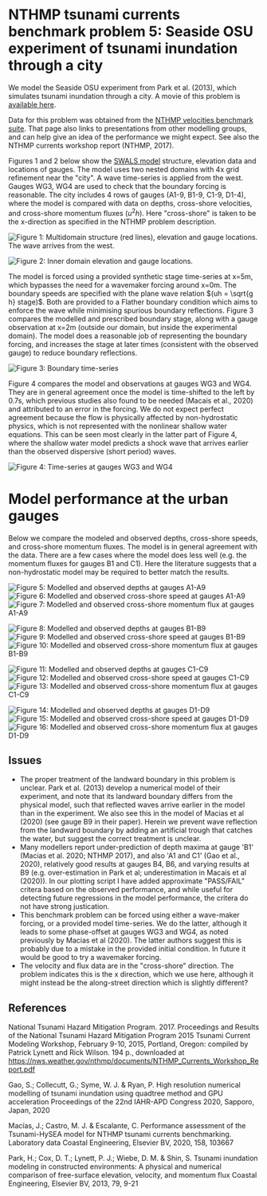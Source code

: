 # NTHMP tsunami currents benchmark problem 5: Seaside OSU experiment of tsunami inundation through a city

We model the Seaside OSU experiment from Park et al. (2013), which simulates tsunami inundation through a city. A movie of this problem is [available here](https://www.youtube.com/watch?v=nj98sHcTGOo).

Data for this problem was obtained from the [NTHMP velocities benchmark suite](http://coastal.usc.edu/currents_workshop/problems.html). That page also links to presentations from other modelling groups, and can help give an idea of the performance we might expect. See also the NTHMP currents workshop report (NTHMP, 2017).

Figures 1 and 2 below show the [SWALS model](model.f90) structure, elevation data and locations of gauges. The model uses two nested domains with 4x grid refinement near the "city". A wave time-series is applied from the west. Gauges WG3, WG4 are used to check that the boundary forcing is reasonable. The city includes 4 rows of gauges (A1-9, B1-9, C1-9, D1-4), where the model is compared with data on depths, cross-shore velocities, and cross-shore momentum fluxes $(u^2h)$. Here "cross-shore" is taken to be the x-direction as specified in the NTHMP problem description.

![Figure 1: Multidomain structure (red lines), elevation and gauge locations. The wave arrives from the west.](Model_elevation_and_gauges.png)

![Figure 2: Inner domain elevation and gauge locations.](Model_elevation_and_gauges_zoom.png)

The model is forced using a provided synthetic stage time-series at x=5m, which bypasses the need for a wavemaker forcing around x=0m. The boundary speeds are specified with the plane wave relation $(uh = \sqrt{g h} stage)$. Both are provided to a Flather boundary condition which aims to enforce the wave while minimising spurious boundary reflections. Figure 3 compares the modelled and prescribed boundary stage, along with a gauge observation at x=2m (outside our domain, but inside the experimental domain). The model does a reasonable job of representing the boundary forcing, and increases the stage at later times (consistent with the observed gauge) to reduce boundary reflections.

![Figure 3: Boundary time-series](boundary_check.png)

Figure 4 compares the model and observations at gauges WG3 and WG4. They are in general agreement once the model is time-shifted to the left by 0.7s, which previous studies also found to be needed (Macais et al., 2020) and attributed to an error in the forcing. We do not expect perfect agreement because the flow is physically affected by non-hydrostatic physics, which is not represented with the nonlinear shallow water equations. This can be seen most clearly in the latter part of Figure 4, where the shallow water model predicts a shock wave that arrives earlier than the observed dispersive (short period) waves.

![Figure 4: Time-series at gauges WG3 and WG4](gauges_wg3_wg4.png)

# Model performance at the urban gauges

Below we compare the modeled and observed depths, cross-shore speeds, and cross-shore momentum fluxes. The model is in general agreement with the data. There are a few cases where the model does less well (e.g. the momentum fluxes for gauges B1 and C1). Here the literature suggests that a non-hydrostatic model may be required to better match the results.

![Figure 5: Modelled and observed depths at gauges A1-A9](urban_gauge_group_A_depth.png)
![Figure 6: Modelled and observed cross-shore speed at gauges A1-A9](urban_gauge_group_A_speed.png)
![Figure 7: Modelled and observed cross-shore momentum flux at gauges A1-A9](urban_gauge_group_A_convective_flux_hv2.png)

![Figure 8: Modelled and observed depths at gauges B1-B9](urban_gauge_group_B_depth.png)
![Figure 9: Modelled and observed cross-shore speed at gauges B1-B9](urban_gauge_group_B_speed.png)
![Figure 10: Modelled and observed cross-shore momentum flux at gauges B1-B9](urban_gauge_group_B_convective_flux_hv2.png)

![Figure 11: Modelled and observed depths at gauges C1-C9](urban_gauge_group_C_depth.png)
![Figure 12: Modelled and observed cross-shore speed at gauges C1-C9](urban_gauge_group_C_speed.png)
![Figure 13: Modelled and observed cross-shore momentum flux at gauges C1-C9](urban_gauge_group_C_convective_flux_hv2.png)

![Figure 14: Modelled and observed depths at gauges D1-D9](urban_gauge_group_D_depth.png)
![Figure 15: Modelled and observed cross-shore speed at gauges D1-D9](urban_gauge_group_D_speed.png)
![Figure 16: Modelled and observed cross-shore momentum flux at gauges D1-D9](urban_gauge_group_D_convective_flux_hv2.png)

## Issues

- The proper treatment of the landward boundary in this problem is unclear. Park et al. (2013) develop a numerical model of their experiment, and note that its landward boundary differs from the physical model, such that reflected waves arrive earlier in the model than in the experiment. We also see this in the model of Macias et al (2020) (see gauge B9 in their paper). Herein we prevent wave reflection from the landward boundary by adding an artificial trough that catches the water, but suggest the correct treatment is unclear.
- Many modellers report under-prediction of depth maxima at gauge 'B1' (Macias et al. 2020; NTHMP 2017), and also 'A1 and C1' (Gao et al., 2020), relatively good results at gauges B4, B6, and varying results at B9 (e.g. over-estimation in Park et al; underestimation in Macais et al (2020)). In our plotting script I have added approximate "PASS/FAIL" critera based on the observed performance, and while useful for detecting future regressions in the model performance, the critera do not have strong justication.
- This benchmark problem can be forced using either a wave-maker forcing, or a provided model time-series. We do the latter, although it leads to some phase-offset at gauges WG3 and WG4, as noted previously by Macias et al (2020). The latter authors suggest this is probably due to a mistake in the provided initial condition. In future it would be good to try a wavemaker forcing.
- The velocity and flux data are in the "cross-shore" direction. The problem indicates this is the x direction, which we use here, although it might instead be the along-street direction which is slightly different?

## References

National Tsunami Hazard Mitigation Program. 2017. Proceedings and Results of the National Tsunami Hazard Mitigation Program 2015 Tsunami Current Modeling Workshop, February 9-10, 2015, Portland, Oregon: compiled by Patrick Lynett and Rick Wilson. 194 p., downloaded at https://nws.weather.gov/nthmp/documents/NTHMP_Currents_Workshop_Report.pdf

Gao, S.; Collecutt, G.; Syme, W. J. & Ryan, P. High resolution numerical modelling of tsunami inundation using quadtree method and GPU acceleration Proceedings of the 22nd IAHR-APD Congress 2020, Sapporo, Japan, 2020

Macías, J.; Castro, M. J. & Escalante, C. Performance assessment of the Tsunami-HySEA model for NTHMP tsunami currents benchmarking. Laboratory data Coastal Engineering, Elsevier BV, 2020, 158, 103667

Park, H.; Cox, D. T.; Lynett, P. J.; Wiebe, D. M. & Shin, S. Tsunami inundation modeling in constructed environments: A physical and numerical comparison of free-surface elevation, velocity, and momentum flux Coastal Engineering, Elsevier BV, 2013, 79, 9-21

